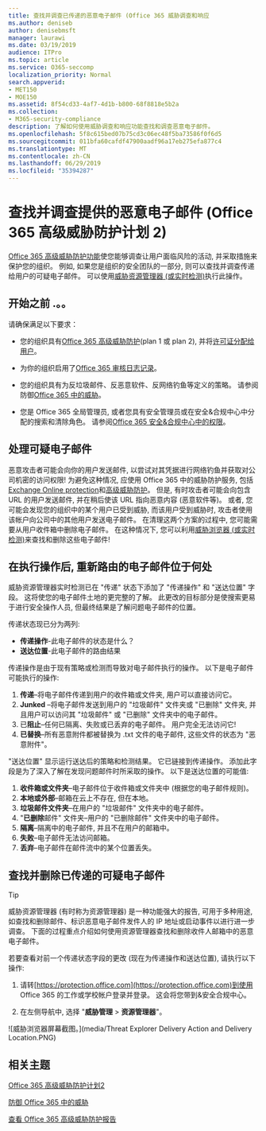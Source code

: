 ```yaml
---
title: 查找并调查已传递的恶意电子邮件 (Office 365 威胁调查和响应
ms.author: deniseb
author: denisebmsft
manager: laurawi
ms.date: 03/19/2019
audience: ITPro
ms.topic: article
ms.service: O365-seccomp
localization_priority: Normal
search.appverid:
- MET150
- MOE150
ms.assetid: 8f54cd33-4af7-4d1b-b800-68f8818e5b2a
ms.collection:
- M365-security-compliance
description: 了解如何使用威胁调查和响应功能查找和调查恶意电子邮件。
ms.openlocfilehash: 5f8c615bed07b75cd3c06ec48f5ba73586f0f6d5
ms.sourcegitcommit: 011bfa60cafdf47900aadf96a17eb275efa877c4
ms.translationtype: MT
ms.contentlocale: zh-CN
ms.lasthandoff: 06/29/2019
ms.locfileid: "35394287"
---
```

# <a name="find-and-investigate-malicious-email-that-was-delivered-office-365-advanced-threat-protection-plan-2"></a>查找并调查提供的恶意电子邮件 (Office 365 高级威胁防护计划 2)

[Office 365 高级威胁防护功能](office-365-atp.md)使您能够调查让用户面临风险的活动, 并采取措施来保护您的组织。 例如, 如果您是组织的安全团队的一部分, 则可以查找并调查传递给用户的可疑电子邮件。 可以使用[威胁资源管理器 (或实时检测)](threat-explorer.md)执行此操作。
  
## <a name="before-you-begin"></a>开始之前 .。。

请确保满足以下要求：
  
- 您的组织具有[Office 365 高级威胁防护](office-365-atp.md)(plan 1 或 plan 2), 并将[许可证分配给用户](https://docs.microsoft.com/en-us/office365/admin/subscriptions-and-billing/assign-licenses-to-users)。
    
- 为你的组织启用了[Office 365 审核日志记录](turn-audit-log-search-on-or-off.md)。 
    
- 您的组织具有为反垃圾邮件、反恶意软件、反网络钓鱼等定义的策略。 请参阅防御[Office 365 中的威胁](protect-against-threats.md)。
    
- 您是 Office 365 全局管理员, 或者您具有安全管理员或在安全&amp;合规中心中分配的搜索和清除角色。 请参阅[Office 365 安全&amp;合规中心中的权限](permissions-in-the-security-and-compliance-center.md)。
    
## <a name="dealing-with-suspicious-emails"></a>处理可疑电子邮件

恶意攻击者可能会向你的用户发送邮件, 以尝试对其凭据进行网络钓鱼并获取对公司机密的访问权限! 为避免这种情况, 应使用 Office 365 中的威胁防护服务, 包括[Exchange Online protection](eop/exchange-online-protection-overview.md)和[高级威胁防护](office-365-atp.md)。 但是, 有时攻击者可能会向包含 URL 的用户发送邮件, 并在稍后使该 URL 指向恶意内容 (恶意软件等)。 或者, 您可能会发现您的组织中的某个用户已受到威胁, 而该用户受到威胁时, 攻击者使用该帐户向公司中的其他用户发送电子邮件。 在清理这两个方案的过程中, 您可能需要从用户收件箱中删除电子邮件。 在这种情况下, 您可以利用[威胁浏览器 (或实时检测)](threat-explorer.md)来查找和删除这些电子邮件!

## <a name="where-re-routed-emails-are-located-after-actions-are-taken"></a>在执行操作后, 重新路由的电子邮件位于何处

威胁资源管理器实时检测已在 "传递" 状态下添加了 "传递操作" 和 "送达位置" 字段。 这将使您的电子邮件土地的更完整的了解。 此更改的目标部分是使搜索更易于进行安全操作人员, 但最终结果是了解问题电子邮件的位置。

传递状态现已分为两列:

- **传递操作**-此电子邮件的状态是什么？
- **送达位置**-此电子邮件的路由结果

传递操作是由于现有策略或检测而导致对电子邮件执行的操作。 以下是电子邮件可能执行的操作:

1. **传递**–将电子邮件传递到用户的收件箱或文件夹, 用户可以直接访问它。
2. **Junked** –将电子邮件发送到用户的 "垃圾邮件" 文件夹或 "已删除" 文件夹, 并且用户可以访问其 "垃圾邮件" 或 "已删除" 文件夹中的电子邮件。
3. 已**阻止**–任何已隔离、失败或已丢弃的电子邮件。 用户完全无法访问它!
4. **已替换**–所有恶意附件都被替换为 .txt 文件的电子邮件, 这些文件的状态为 "恶意附件"。
 
"送达位置" 显示运行送达后的策略和检测结果。 它已链接到传递操作。 添加此字段是为了深入了解在发现问题邮件时所采取的操作。 以下是送达位置的可能值:

1. **收件箱或文件夹**–电子邮件位于收件箱或文件夹中 (根据您的电子邮件规则)。
2. **本地或外部**–邮箱在云上不存在, 但在本地。
3. **垃圾邮件文件夹**–在用户的 "垃圾邮件" 文件夹中的电子邮件。
4. "**已删除**邮件" 文件夹–用户的 "已删除邮件" 文件夹中的电子邮件。
5. **隔离**–隔离中的电子邮件, 并且不在用户的邮箱中。
6. **失败**–电子邮件无法访问邮箱。
7. **丢弃**–电子邮件在邮件流中的某个位置丢失。
  
## <a name="find-and-delete-suspicious-email-that-was-delivered"></a>查找并删除已传递的可疑电子邮件

> [!TIP]
> 威胁资源管理器 (有时称为资源管理器) 是一种功能强大的报告, 可用于多种用途, 如查找和删除邮件、标识恶意电子邮件发件人的 IP 地址或启动事件以进行进一步调查。 下面的过程重点介绍如何使用资源管理器查找和删除收件人邮箱中的恶意电子邮件。

若要查看对前一个传递状态字段的更改 (现在为传递操作和送达位置), 请执行以下操作: 

1. 请转[https://protection.office.com](https://protection.office.com)到使用 Office 365 的工作或学校帐户登录并登录。 这会将您带到&amp;安全合规中心。 
    
2. 在左侧导航中, 选择 "**威胁管理** \> **资源管理器**"。

![威胁浏览器屏幕截图。](media/Threat Explorer Delivery Action and Delivery Location.PNG)

<!--Comment>
    
3. In the View menu, choose **All email**.<br/>![Use the View menu to choose between Email and Content reports](media/d39013ff-93b6-42f6-bee5-628895c251c2.png)
  
4. Notice the labels that appear in the report, such as **Delivered**, **Unknown**, or **Delivered to junk**.<br/>![Threat Explorer showing data for all email](media/208826ed-a85e-446f-b276-b5fdc312fbcb.png)<br/>(Depending on the actions that were taken on email messages for your organization, you might see additional labels, such as **Blocked** or **Replaced**.)
    
5. In the report, choose **Delivered** to view only emails that ended up in users' inboxes.<br/>![Clicking "Delivered to junk" removes that data from view](media/e6fb2e47-461e-4f6f-8c65-c331bd858758.png)
  
6. Below the chart, review the **Email** list below the chart.<br/>![Below the chart, view a list of email messages that were detected](media/dfb60590-1236-499d-97da-86c68621e2bc.png)
  
7. In the list, choose an item to view more details about that email message. For example, you can click the subject line to view information about the sender, recipients, attachments, and other similar email messages.<br/>![You can view additional information about an item, including details and any attachments](media/5a5707c3-d62a-4610-ae7b-900fff8708b2.png)
  
8. After viewing information about email messages, select one or more items in the list to activate **+ Actions**.
    
9. Use the **+ Actions** list to apply an action, such as **Move to deleted** items. This will delete the selected messages from the recipients' mailboxes.<br/>![When you select one or more email messages, you can choose from several available actions](media/ef12e10c-60a7-4f66-8f76-68d77ae26de1.png)
  
-->
## <a name="related-topics"></a>相关主题

[Office 365 高级威胁防护计划2](office-365-ti.md)
  
[防御 Office 365 中的威胁](protect-against-threats.md)
  
[查看 Office 365 高级威胁防护报告](view-reports-for-atp.md)
  

